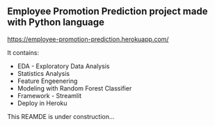 ## Employee Promotion Prediction project made with Python language
https://employee-promotion-prediction.herokuapp.com/

It contains:

* EDA - Exploratory Data Analysis
* Statistics Analysis
* Feature Engeenering
* Modeling with Random Forest Classifier
* Framework - Streamlit
* Deploy in Heroku

This REAMDE is under construction...

